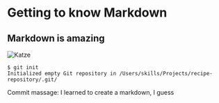 # Getting to know Markdown
## Markdown is amazing


![Katze](https://github.com/user-attachments/assets/308ee53a-15dd-489c-94f7-59f3181703d0)


```
$ git init
Initialized empty Git repository in /Users/skills/Projects/recipe-repository/.git/
```

Commit massage: I learned to create a markdown, I guess
